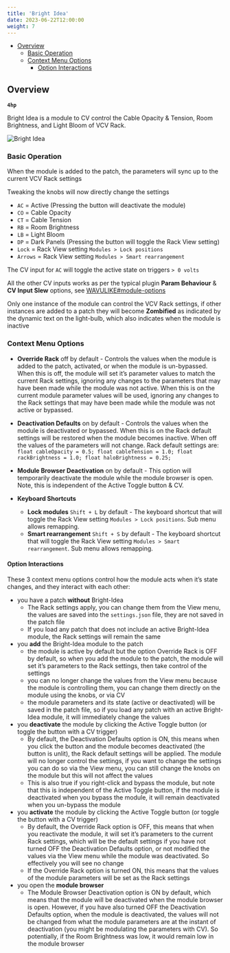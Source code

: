 ```yaml
---
title: 'Bright Idea'
date: 2023-06-22T12:00:00
weight: 7
---
```


- [Overview](#overview)
  - [Basic Operation](#basic-operation)
  - [Context Menu Options](#context-menu-options)
    - [Option Interactions](#option-interactions)

## Overview

**`4hp`**

Bright Idea is a module to CV control the Cable Opacity & Tension, Room Brightness, and Light Bloom
of VCV Rack.

![Bright Idea](https://library.vcvrack.com/screenshots/200/DanTModules/BrightIdea.png)

### Basic Operation

When the module is added to the patch, the parameters will sync up to the current VCV Rack settings

Tweaking the knobs will now directly change the settings

* `AC` = Active (Pressing the button will deactivate the module)
* `CO` = Cable Opacity
* `CT` = Cable Tension
* `RB` = Room Brightness
* `LB` = Light Bloom
* `DP` = Dark Panels (Pressing the button will toggle the Rack View setting)
* `Lock` = Rack View setting `Modules > Lock positions`
* `Arrows` = Rack View setting `Modules > Smart rearrangement`

The CV input for `AC` will toggle the active state on triggers `> 0 volts`

All the other CV inputs works as per the typical plugin **Param Behaviour** & **CV Input Slew**
options, see [WAVULIKE#module-options](/DanTModules-Manual/manual/wavulike#module-options)

Only one instance of the module can control the VCV Rack settings, if other instances are added to a
patch they will become **Zombified** as indicated by the dynamic text on the light-bulb, which also
indicates when the module is inactive

### Context Menu Options

*  **Override Rack** off by default - Controls the values when the module is added to the patch,
   activated, or when the module is un-bypassed. When this is off, the module will set it’s
   parameter values to match the current Rack settings, ignoring any changes to the parameters that
   may have been made while the module was not active. When this is on the current module parameter
   values will be used, ignoring any changes to the Rack settings that may have been made while the
   module was not active or bypassed.

*  **Deactivation Defaults** on by default - Controls the values when the module is deactivated or
   bypassed. When this is on the Rack default settings will be restored when the module becomes
   inactive. When off the values of the parameters will not change. Rack default settings are:
   `float cableOpacity = 0.5; float cableTension = 1.0; float rackBrightness = 1.0; float
   haloBrightness = 0.25;`

*  **Module Browser Deactivation** on by default - This option will temporarily deactivate the
   module while the module browser is open. Note, this is independent of the Active Toggle button &
   CV.

*  **Keyboard Shortcuts**
   *  **Lock modules** `Shift + L` by default - The keyboard shortcut that will toggle the Rack
      View setting `Modules > Lock positions`. Sub menu allows remapping.
   *  **Smart rearrangement** `Shift + S` by default - The keyboard shortcut that will toggle the
      Rack View setting `Modules > Smart rearrangement`. Sub menu allows remapping.

#### Option Interactions

These 3 context menu options control how the module acts when it’s state changes, and they interact
with each other:

* you have a patch **without** Bright-Idea
  * The Rack settings apply, you can change them from the View menu, the values are saved into the
    `settings.json` file, they are not saved in the patch file
  * If you load any patch that does not include an active Bright-Idea module, the Rack settings will
    remain the same
* you **add** the Bright-Idea module to the patch
  * the module is active by default but the option Override Rack is OFF by default, so when you add
    the module to the patch, the module will set it’s parameters to the Rack settings, then take
    control of the settings
  * you can no longer change the values from the View menu because the module is controlling them,
    you can change them directly on the module using the knobs, or via CV
  * the module parameters and its state (active or deactivated) will be saved in the patch file, so
    if you load any patch with an active Bright-Idea module, it will immediately change the values
* you **deactivate** the module by clicking the Active Toggle button (or toggle the button with a CV
  trigger)
  * By default, the Deactivation Defaults option is ON, this means when you click the button and the
    module becomes deactivated (the button is unlit), the Rack default settings will be applied. The
    module will no longer control the settings, if you want to change the settings you can do so via
    the View menu, you can still change the knobs on the module but this will not affect the values
  * This is also true if you right-click and bypass the module, but note that this is independent of
    the Active Toggle button, if the module is deactivated when you bypass the module, it will
    remain deactivated when you un-bypass the module
* you **activate** the module by clicking the Active Toggle button (or toggle the button with a CV
  trigger)
  * By default, the Override Rack option is OFF, this means that when you reactivate the module, it
    will set it’s parameters to the current Rack settings, which will be the default settings if you
    have not turned OFF the Deactivation Defaults option, or not modified the values via the View
    menu while the module was deactivated. So effectively you will see no change
  * If the Override Rack option is turned ON, this means that the values of the module parameters
    will be set as the Rack settings
* you open the **module browser**
  * The Module Browser Deactivation option is ON by default, which means that the module will be
    deactivated when the module browser is open. However, if you have also turned OFF the
    Deactivation Defaults option, when the module is deactivated, the values will not be changed
    from what the module parameters are at the instant of deactivation (you might be modulating the
    parameters with CV). So potentially, if the Room Brightness was low, it would remain low in the
    module browser
